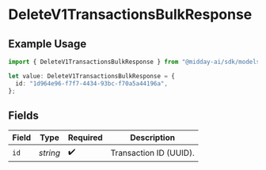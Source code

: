 # DeleteV1TransactionsBulkResponse

## Example Usage

```typescript
import { DeleteV1TransactionsBulkResponse } from "@midday-ai/sdk/models/operations";

let value: DeleteV1TransactionsBulkResponse = {
  id: "1d964e96-f7f7-4434-93bc-f70a5a44196a",
};
```

## Fields

| Field                  | Type                   | Required               | Description            |
| ---------------------- | ---------------------- | ---------------------- | ---------------------- |
| `id`                   | *string*               | :heavy_check_mark:     | Transaction ID (UUID). |